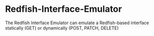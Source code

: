 # Redfish-Interface-Emulator
The Redfish Interface Emulator can emulate a Redfish-based interface statically (GET) or dynamically (POST, PATCH, DELETE)
